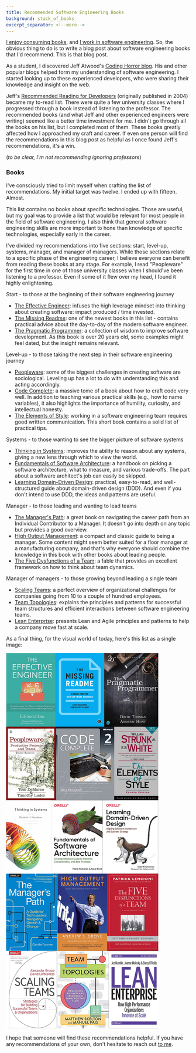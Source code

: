 ```yaml
---
title: Recommended Software Engineering Books
background: stack_of_books
excerpt_separator: <!--more-->
---
```


[I enjoy consuming books](/how-i-consume-books), and [I work in software engineering](/about). So, the obvious thing to do is to write a blog post about software engineering books that I'd recommend. This is that blog post.

<!--more-->

As a student, I discovered Jeff Atwood's [Coding Horror blog](//blog.codinghorror.com). His and other popular blogs helped form my understanding of software engineering. I started looking up to these experienced developers, who were sharing their knowledge and insight on the web.

Jeff's [Recommended Reading for Developers](//blog.codinghorror.com/recommended-reading-for-developers/) (originally published in 2004) became my to-read list. There were quite a few university classes where I progressed through a book instead of listening to the professor. The recommended books (and what Jeff and other experienced engineers were writing) seemed like a better time investment for me. I didn't go through all the books on his list, but I completed most of them. These books greatly affected how I approached my craft and career. If even one person will find the recommendations in this blog post as helpful as I once found Jeff's recommendations, it's a win.

(_to be clear, I'm not recommending ignoring professors_)

### Books

I've consciously tried to limit myself when crafting the list of recommendations. My initial target was twelve. I ended up with fifteen. Almost.

This list contains no books about specific technologies. Those are useful, but my goal was to provide a list that would be relevant for most people in the field of software engineering. I also think that general software engineering skills are more important to hone than knowledge of specific technologies, especially early in the career.

I've divided my recommendations into five sections: start, level-up, systems, manager, and manager of managers. While those sections relate to a specific phase of the engineering career, I believe everyone can benefit from reading these books at any stage. For example, I read "Peopleware" for the first time in one of those university classes when I should've been listening to a professor. Even if some of it flew over my head, I found it highly enlightening.

Start - to those at the beginning of their software engineering journey
- [The Effective Engineer](//goodreads.com/book/show/25238425-the-effective-engineer): infuses the high leverage mindset into thinking about creating software: impact produced / time invested.
- [The Missing Readme](//goodreads.com/book/show/57271519-the-missing-readme): one of the newest books in this list - contains practical advice about the day-to-day of the modern software engineer.
- [The Pragmatic Programmer](//goodreads.com/book/show/4099.The_Pragmatic_Programmer): a collection of wisdom to improve software development. As this book is over 20 years old, some examples might feel dated, but the insight remains relevant.

Level-up - to those taking the next step in their software engineering journey
- [Peopleware](//goodreads.com/book/show/18224718-peopleware): some of the biggest challenges in creating software are sociological. Leveling up has a lot to do with understanding this and acting accordingly.
- [Code Complete](//goodreads.com/book/show/4845.Code_Complete): a  massive tome of a book about how to craft code very well. In addition to teaching various practical skills (e.g., how to name variables), it also highlights the importance of humility, curiosity, and intellectual honesty.
- [The Elements of Style](//goodreads.com/book/show/29867.The_Elements_of_Style): working in a software engineering team requires good written communication. This short book contains a solid list of practical tips.

Systems - to those wanting to see the bigger picture of software systems
- [Thinking in Systems](//goodreads.com/book/show/3828902-thinking-in-systems): improves the ability to reason about any systems, giving a new lens through which to view the world.
- [Fundamentals of Software Architecture](//goodreads.com/book/show/50717789-fundamentals-of-software-architecture): a handbook on picking a software architecture, what to measure, and various trade-offs. The part about a software architect's job can easily be skipped.
- [Learning Domain-Driven Design](//goodreads.com/book/show/57573212-learning-domain-driven-design): practical, easy-to-read, and well-structured guide about domain-driven design (DDD). And even if you don't intend to use DDD, the ideas and patterns are useful.

Manager - to those leading and wanting to lead teams
- [The Manager's Path](//goodreads.com/book/show/34616805-the-manager-s-path): a great book on navigating the career path from an Individual Contributor to a Manager. It doesn't go into depth on any topic but provides a good overview.
- [High Output Management](//goodreads.com/book/show/324750.High_Output_Management): a compact and classic guide to being a manager. Some content might seem better suited for a floor manager at a manufacturing company, and that's why everyone should combine the knowledge in this book with other books about leading people.
- [The Five Dysfunctions of a Team](//goodreads.com/book/show/21343.The_Five_Dysfunctions_of_a_Team): a fable that provides an excellent framework on how to think about team dynamics.

Manager of managers - to those growing beyond leading a single team
- [Scaling Teams](//goodreads.com/book/show/34118071-scaling-teams): a perfect overview of organizational challenges for companies going from 10 to a couple of hundred employees.
- [Team Topologies](//goodreads.com/book/show/44135420-team-topologies): explains the principles and patterns for successful team structures and efficient interactions between software engineering teams.
- [Lean Enterprise](//goodreads.com/book/show/18167218-lean-enterprise): presents Lean and Agile principles and patterns to help a company move fast at scale.

As a final thing, for the visual world of today, here's this list as a single image:

<div><img src="/assets/images/recommended books.jpg" alt="recommended software engineering books"></div>

I hope that someone will find these recommendations helpful. If you have any recommendations of your own, don't hesitate to reach out [to me](/about).
